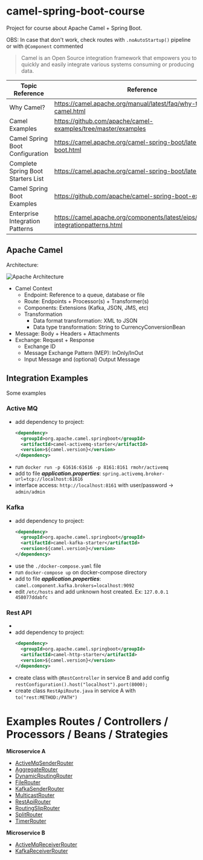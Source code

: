 # camel-spring-boot-course

Project for course about Apache Camel + Spring Boot.

OBS: In case that don't work, check routes with `.noAutoStartup()` pipeline or with `@Component` commented 

> Camel is an Open Source integration framework that empowers you to quickly and easily integrate various systems consuming or producing data.

| Topic Reference | Reference |
|---|---|
| Why Camel? | https://camel.apache.org/manual/latest/faq/why-the-name-camel.html |
| Camel Examples | https://github.com/apache/camel-examples/tree/master/examples |
| Camel Spring Boot Configuration | https://camel.apache.org/camel-spring-boot/latest/spring-boot.html |
| Complete Spring Boot Starters List | https://camel.apache.org/camel-spring-boot/latest/list.html |
| Camel Spring Boot Examples | https://github.com/apache/camel-spring-boot-examples |
| Enterprise Integration Patterns | https://camel.apache.org/components/latest/eips/enterprise-integrationpatterns.html |

## Apache Camel

Architecture:

![](https://laissonsilveira.github.io/camel-spring-boot-course/doc/camel-architecture.png "Apache Architecture")

* Camel Context
  * Endpoint: Reference to a queue, database or file
  * Route: Endpoints + Processor(s) + Transformer(s)
  * Components: Extensions (Kafka, JSON, JMS, etc)
  * Transformation
    * Data format transformation: XML to JSON
    * Data type transformation: String to CurrencyConversionBean
* Message: Body + Headers + Attachments
* Exchange: Request + Response
  * Exchange ID
  * Message Exchange Pattern (MEP): InOnly/InOut
  * Input Message and (optional) Output Message

## Integration Examples

Some examples

### Active MQ 

* add dependency to project:
  ```xml
  <dependency>
    <groupId>org.apache.camel.springboot</groupId>
    <artifactId>camel-activemq-starter</artifactId>
    <version>${camel.version}</version>
  </dependency>
  ```
* run `docker run -p 61616:61616 -p 8161:8161 rmohr/activemq`
* add to file **_application.properties_**: `spring.activemq.broker-url=tcp://localhost:61616`
* interface access: `http://localhost:8161` with user/password -> `admin/admin`

### Kafka

* add dependency to project:
  ```xml
  <dependency>
    <groupId>org.apache.camel.springboot</groupId>
    <artifactId>camel-kafka-starter</artifactId>
    <version>${camel.version}</version>
  </dependency>
  ```
* use the `./docker-compose.yaml` file
* run `docker-compose up` on docker-compose directory
* add to file **_application.properties_**: `camel.component.kafka.brokers=localhost:9092`
* edit `/etc/hosts` and add unknown host created. Ex: `127.0.0.1   458077ddabfc`

### Rest API
* 
* add dependency to project:
  ```xml
  <dependency>
    <groupId>org.apache.camel.springboot</groupId>
    <artifactId>camel-http-starter</artifactId>
    <version>${camel.version}</version>
  </dependency>
  ```
* create class with `@RestController` in service B and add config `restConfiguration().host("localhost").port(8000);`
* create class `RestApiRoute.java` in service A with `to("rest:METHOD:/PATH")`

# Examples Routes / Controllers / Processors / Beans / Strategies

**Microservice A**

* [ActiveMqSenderRouter](https://laissonsilveira.github.io/camel-spring-boot-course/camel-microservice-a/src/main/java/com/laissonrs/microservices/camelmicroservicea/routes/ActiveMqSenderRouter.java)
* [AggregateRouter](https://laissonsilveira.github.io/camel-spring-boot-course/camel-microservice-a/src/main/java/com/laissonrs/microservices/camelmicroservicea/routes/AggregateRouter.java)
* [DynamicRoutingRouter](https://laissonsilveira.github.io/camel-spring-boot-course/camel-microservice-a/src/main/java/com/laissonrs/microservices/camelmicroservicea/routes/DynamicRoutingRouter.java)
* [FileRouter](https://laissonsilveira.github.io/camel-spring-boot-course/camel-microservice-a/src/main/java/com/laissonrs/microservices/camelmicroservicea/routes/FileRouter.java)
* [KafkaSenderRouter](https://laissonsilveira.github.io/camel-spring-boot-course/camel-microservice-a/src/main/java/com/laissonrs/microservices/camelmicroservicea/routes/KafkaSenderRouter.java)
* [MulticastRouter](https://laissonsilveira.github.io/camel-spring-boot-course/camel-microservice-a/src/main/java/com/laissonrs/microservices/camelmicroservicea/routes/MulticastRouter.java)
* [RestApiRouter](https://laissonsilveira.github.io/camel-spring-boot-course/camel-microservice-a/src/main/java/com/laissonrs/microservices/camelmicroservicea/routes/RestApiRouter.java)
* [RoutingSlipRouter](https://laissonsilveira.github.io/camel-spring-boot-course/camel-microservice-a/src/main/java/com/laissonrs/microservices/camelmicroservicea/routes/RoutingSlipRouter.java)
* [SplitRouter](https://laissonsilveira.github.io/camel-spring-boot-course/camel-microservice-a/src/main/java/com/laissonrs/microservices/camelmicroservicea/routes/SplitRouter.java)
* [TimerRouter](https://laissonsilveira.github.io/camel-spring-boot-course/camel-microservice-a/src/main/java/com/laissonrs/microservices/camelmicroservicea/routes/TimerRouter.java)

**Microservice B**

* [ActiveMqReceiverRouter](https://laissonsilveira.github.io/camel-spring-boot-course/camel-microservice-b/src/main/java/com/laissonrs/microservices/camelmicroserviceb/routes/ActiveMqReceiverRouter.java)
* [KafkaReceiverRouter](https://laissonsilveira.github.io/camel-spring-boot-course/camel-microservice-b/src/main/java/com/laissonrs/microservices/camelmicroserviceb/routes/KafkaReceiverRouter.java)
